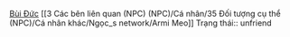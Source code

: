 [Bùi Đức](https://www.facebook.com/profile.php?id=100004701738625 "Bùi Đức | Facebook")
[[3 Các bên liên quan (NPC) (NPC)/Cá nhân/35 Đối tượng cụ thể (NPC)/Cá nhân khác/Ngọc_s network/Armi Meo]]
Trạng thái:: unfriend 